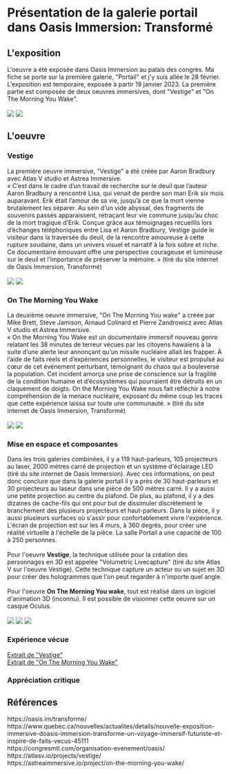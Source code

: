 <h1>Présentation de la galerie portail dans Oasis Immersion: Transformé</h1>
<h2>L'exposition</h2>
L'oeuvre a été exposée dans Oasis Immersion au palais des congrès. Ma fiche se porte sur la première galerie, "Portail" et j'y suis allée le 28 février. L'exposition est temporaire, exposée à partir 19 janvier 2023. La première partie est composée de deux oeuvres immersives, dont "Vestige" et "On The Morning You Wake".
<br /><br />
<img src="medias/affiche_presentation.png">
<img src="medias/cartel.png">

<h2>L'oeuvre</h2>

<h3>Vestige</h3>

La première oeuvre immersive, "Vestige" a été créée par Aaron Bradbury avec Atlas V studio et Astrea Immersive.
<br /> « C’est dans le cadre d’un travail de recherche sur le deuil que l’auteur Aaron Bradbury a rencontré Lisa, qui venait de perdre son mari Erik six mois auparavant. Erik était l’amour de sa vie, jusqu’à ce que la mort vienne brutalement les séparer. Au sein d’un vide abyssal, des fragments de souvenirs passés apparaissent, retraçant leur vie commune jusqu’au choc de la mort tragique d’Erik. Conçue grâce aux témoignages recueillis lors d’échanges téléphoniques entre Lisa et Aaron Bradbury, Vestige guide le visiteur dans la traversée du deuil, de la rencontre amoureuse à cette rupture soudaine, dans un univers visuel et narratif à la fois sobre et riche. Ce documentaire émouvant offre une perspective courageuse et lumineuse sur le deuil et l’importance de préserver la mémoire. » (tiré du site internet de Oasis Immersion, Transformé)
<br /><br />
<img src="medias/vestige_affiche.png">
<img src="medias/vestige_2.png">

<h3>On The Morning You Wake</h3>

La deuxième oeuvre immersive, "On The Morning You wake" a créée par Mike Brett, Steve Jamison, Arnaud Colinard et Pierre Zandrowicz avec Atlas V studio et Astrea Immersive.
<br /> « On the Morning You Wake est un documentaire immersif nouveau genre relatant les 38 minutes de terreur vécues par les citoyens hawaïens à la suite d’une alerte leur annonçant qu’un missile nucléaire allait les frapper. À l’aide de faits réels et d’expériences personnelles, le visiteur est propulsé au cœur de cet événement perturbant, témoignant du chaos qui a bouleversé la population. Cet incident amorça une prise de conscience sur la fragilité de la condition humaine et d’écosystèmes qui pourraient être détruits en un claquement de doigts. On the Morning You Wake nous fait réfléchir à notre compréhension de la menace nucléaire, exposant du même coup les traces que cette expérience laissa sur toute une communauté. » (tiré du site internet de Oasis Immersion, Transformé)
<br /><br />
<img src="medias/otmyw_affiche.png">
<img src="medias/otmyw_1.png">

<h3>Mise en espace et composantes</h3>
Dans les trois galeries combinées, il y a 119 haut-parleurs, 105 projecteurs au laser, 2000 mètres carré de projection et un système d'éclairage LED (tiré du site internet de Oasis Immersion). Avec ces informations, on peut donc conclure que dans la galerie portail il y a près de 30 haut-parleurs et 30 projecteurs au laseur dans une pièce de 500 mètres carré. Il y a aussi une petite projection au centre du plafond. De plus, au plafond, il y a des dizaines de cache-fils qui ont pour but de dissimuler discrètement le branchement des plusieurs projecteurs et haut-parleurs. Dans la pièce, il y aussi plusieurs surfaces où s'assir pour confortablement vivre l'expérience. L'écran de projection est sur les 4 murs, à 360 degrés, pour créer une réalité virtuelle à l'échelle de la pièce. La salle Portail a une capacité de 100 à 250 personnes.
<br /><br />
Pour l'oeuvre <b>Vestige</b>, la technique utilisée pour la création des personnages en 3D est appelée "Volumetric Livecapture" (tiré du site Atlas V sur l'oeuvre Vestige). Cette technique capture un acteur ou un sujet en 3D pour créer des hologrammes que l'on peut regarder à n'importe quel angle.
<br /><br />
Pour l'oeuvre <b>On The Morning You wake</b>, tout est réalisé dans un logiciel d'animation 3D (inconnu). Il est possible de visionner cette oeuvre sur un casque Oculus.
<br /><br />
<img src="medias/schema.jpg">
<img src="medias/plafond.png">
<img src="medias/projection_plafond.png">

<h3>Expérience vécue</h3>

<a href="https://youtu.be/6b2MDj53_XI">Extrait de "Vestige"</a><br />
<a href="https://www.youtube.com/watch?v=hsbM1whfqFY">Extrait de "On The Morning You Wake"</a>

<h3>Appréciation critique</h3>

<h2>Références</h2>
https://oasis.im/transforme/
<br />https://www.quebec.ca/nouvelles/actualites/details/nouvelle-exposition-immersive-doasis-immersion-transforme-un-voyage-immersif-futuriste-et-inspire-de-faits-vecus-45111
<br />https://congresmtl.com/organisation-evenement/oasis/
<br />https://atlasv.io/projects/vestige/
<br />https://astreaimmersive.io/project/on-the-morning-you-wake/
